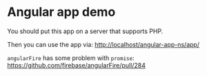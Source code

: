 Angular app demo
==========
You should put this app on a server that supports PHP.

Then you can use the app via: <http://localhost/angular-app-ns/app/>

`angularFire` has some problem with `promise`: <https://github.com/firebase/angularFire/pull/284>